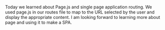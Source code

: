 Today we learned about Page.js and single page application
routing.  We used page.js in our routes file to map to the URL
selected by the user and display the appropriate content.
I am looking forward to learning more about page and using
it to make a SPA. 
